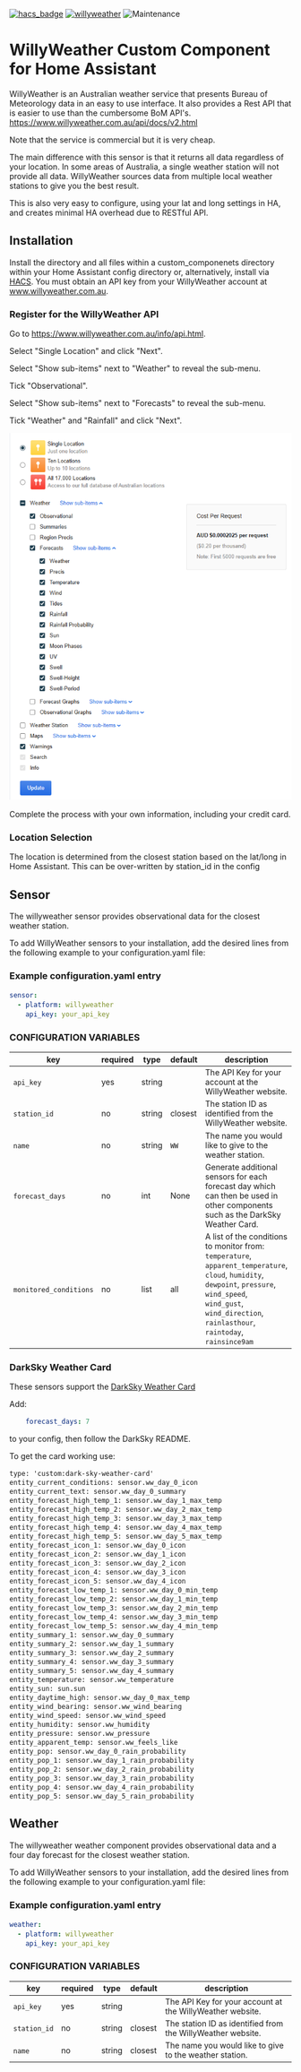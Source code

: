 [![hacs_badge](https://img.shields.io/badge/HACS-Default-orange.svg)](https://github.com/custom-components/hacs) [![willyweather](https://img.shields.io/github/release/safepay/sensor.willyweather.svg)](https://github.com/safepay/sensor.willyweather) ![Maintenance](https://img.shields.io/maintenance/yes/2021.svg)


# WillyWeather Custom Component for Home Assistant
WillyWeather is an Australian weather service that presents Bureau of Meteorology data in an easy to use interface.
It also provides a Rest API that is easier to use than the cumbersome BoM API's.
https://www.willyweather.com.au/api/docs/v2.html

Note that the service is commercial but it is very cheap.

The main difference with this sensor is that it returns all data regardless of your location.
In some areas of Australia, a single weather station will not provide all data. WillyWeather sources data from multiple local weather stations to give you the best result.

This is also very easy to configure, using your lat and long settings in HA, and creates minimal HA overhead due to RESTful API.

## Installation
Install the directory and all files within a custom_componenets directory within your Home Assistant config directory or, alternatively, install via [HACS](http://hacs.xyz).
You must obtain an API key from your WillyWeather account at www.willyweather.com.au.

### Register for the WillyWeather API
Go to https://www.willyweather.com.au/info/api.html.

Select "Single Location" and click "Next".

Select "Show sub-items" next to "Weather" to reveal the sub-menu.

Tick "Observational".

Select "Show sub-items" next to "Forecasts" to reveal the sub-menu.

Tick "Weather" and "Rainfall" and click "Next".

![WillyWeather Example Config](https://github.com/safepay/sensor.willyweather/raw/master/willyweather_api_config.png)

Complete the process with your own information, including your credit card.

### Location Selection
The location is determined from the closest station based on the lat/long in Home Assistant.
This can be over-written by station_id in the config

## Sensor
The willyweather sensor provides observational data for the closest weather station.

To add WillyWeather sensors to your installation, add the desired lines from the following example to your configuration.yaml file:

### Example configuration.yaml entry
```yaml
sensor:
  - platform: willyweather
    api_key: your_api_key
```
### CONFIGURATION VARIABLES
key | required | type | default | description
--- | -------- | ---- | ------- | -----------
`api_key` | yes | string | | The API Key for your account at the WillyWeather website.
`station_id` | no | string | closest | The station ID as identified from the WillyWeather website.
`name` | no | string | `WW` | The name you would like to give to the weather station.
`forecast_days` | no | int | None | Generate additional sensors for each forecast day which can then be used in other components such as the DarkSky Weather Card.
`monitored_conditions` | no | list | all | A list of the conditions to monitor from: `temperature`, `apparent_temperature`, `cloud`, `humidity`, `dewpoint`, `pressure`, `wind_speed`, `wind_gust`, `wind_direction`, `rainlasthour`, `raintoday`, `rainsince9am`

### DarkSky Weather Card

These sensors support the [DarkSky Weather Card](https://github.com/iammexx/home-assistant-config/tree/master/ui/darksky)

Add:
```yaml
    forecast_days: 7
```
to your config, then follow the DarkSky README.

To get the card working use:
```
type: 'custom:dark-sky-weather-card'
entity_current_conditions: sensor.ww_day_0_icon
entity_current_text: sensor.ww_day_0_summary
entity_forecast_high_temp_1: sensor.ww_day_1_max_temp
entity_forecast_high_temp_2: sensor.ww_day_2_max_temp
entity_forecast_high_temp_3: sensor.ww_day_3_max_temp
entity_forecast_high_temp_4: sensor.ww_day_4_max_temp
entity_forecast_high_temp_5: sensor.ww_day_5_max_temp
entity_forecast_icon_1: sensor.ww_day_0_icon
entity_forecast_icon_2: sensor.ww_day_1_icon
entity_forecast_icon_3: sensor.ww_day_2_icon
entity_forecast_icon_4: sensor.ww_day_3_icon
entity_forecast_icon_5: sensor.ww_day_4_icon
entity_forecast_low_temp_1: sensor.ww_day_0_min_temp
entity_forecast_low_temp_2: sensor.ww_day_1_min_temp
entity_forecast_low_temp_3: sensor.ww_day_2_min_temp
entity_forecast_low_temp_4: sensor.ww_day_3_min_temp
entity_forecast_low_temp_5: sensor.ww_day_4_min_temp
entity_summary_1: sensor.ww_day_0_summary
entity_summary_2: sensor.ww_day_1_summary
entity_summary_3: sensor.ww_day_2_summary
entity_summary_4: sensor.ww_day_3_summary
entity_summary_5: sensor.ww_day_4_summary
entity_temperature: sensor.ww_temperature
entity_sun: sun.sun
entity_daytime_high: sensor.ww_day_0_max_temp
entity_wind_bearing: sensor.ww_wind_bearing
entity_wind_speed: sensor.ww_wind_speed
entity_humidity: sensor.ww_humidity
entity_pressure: sensor.ww_pressure
entity_apparent_temp: sensor.ww_feels_like
entity_pop: sensor.ww_day_0_rain_probability
entity_pop_1: sensor.ww_day_1_rain_probability
entity_pop_2: sensor.ww_day_2_rain_probability
entity_pop_3: sensor.ww_day_3_rain_probability
entity_pop_4: sensor.ww_day_4_rain_probability
entity_pop_5: sensor.ww_day_5_rain_probability
```

## Weather

The willyweather weather component provides observational data and a four day forecast for the closest weather station.

To add WillyWeather sensors to your installation, add the desired lines from the following example to your configuration.yaml file:

### Example configuration.yaml entry
```yaml
weather:
  - platform: willyweather
    api_key: your_api_key
```
### CONFIGURATION VARIABLES
key | required | type | default | description
--- | -------- | ---- | ------- | -----------
`api_key` | yes | string | | The API Key for your account at the WillyWeather website.
`station_id` | no | string | closest | The station ID as identified from the WillyWeather website.
`name` | no | string | closest | The name you would like to give to the weather station.
